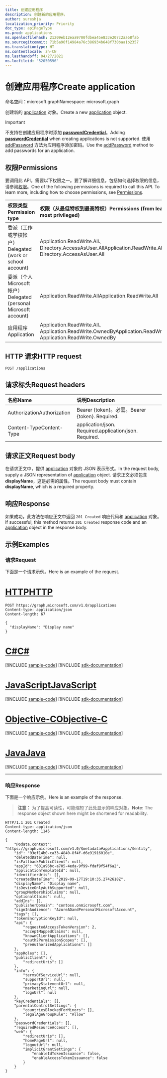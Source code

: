 ```yaml
---
title: 创建应用程序
description: 创建新的应用程序。
author: sureshja
localization_priority: Priority
doc_type: apiPageType
ms.prod: applications
ms.openlocfilehash: 21209eb12eaa9700fdbea45e833e207c2aa68fab
ms.sourcegitcommit: 71b5a96f14984a76c386934b648f730baa1b2357
ms.translationtype: HT
ms.contentlocale: zh-CN
ms.lasthandoff: 04/27/2021
ms.locfileid: "52050596"
---
```

# <a name="create-application"></a><span data-ttu-id="f89a9-103">创建应用程序</span><span class="sxs-lookup"><span data-stu-id="f89a9-103">Create application</span></span>

<span data-ttu-id="f89a9-104">命名空间：microsoft.graph</span><span class="sxs-lookup"><span data-stu-id="f89a9-104">Namespace: microsoft.graph</span></span>

<span data-ttu-id="f89a9-105">创建新的 [application](../resources/application.md) 对象。</span><span class="sxs-lookup"><span data-stu-id="f89a9-105">Create a new [application](../resources/application.md) object.</span></span>

> [!IMPORTANT]
> <span data-ttu-id="f89a9-106">不支持在创建应用程序时添加 [**passwordCredential**](../resources/passwordcredential.md)。</span><span class="sxs-lookup"><span data-stu-id="f89a9-106">Adding [**passwordCredential**](../resources/passwordcredential.md) when creating applications is not supported.</span></span> <span data-ttu-id="f89a9-107">使用 [addPassword](application-addpassword.md) 方法为应用程序添加密码。</span><span class="sxs-lookup"><span data-stu-id="f89a9-107">Use the [addPassword](application-addpassword.md) method to add passwords for an application.</span></span>

## <a name="permissions"></a><span data-ttu-id="f89a9-108">权限</span><span class="sxs-lookup"><span data-stu-id="f89a9-108">Permissions</span></span>
<span data-ttu-id="f89a9-p102">要调用此 API，需要以下权限之一。要了解详细信息，包括如何选择权限的信息，请参阅[权限](/graph/permissions-reference)。</span><span class="sxs-lookup"><span data-stu-id="f89a9-p102">One of the following permissions is required to call this API. To learn more, including how to choose permissions, see [Permissions](/graph/permissions-reference).</span></span>


|<span data-ttu-id="f89a9-111">权限类型</span><span class="sxs-lookup"><span data-stu-id="f89a9-111">Permission type</span></span>      | <span data-ttu-id="f89a9-112">权限（从最低特权到最高特权）</span><span class="sxs-lookup"><span data-stu-id="f89a9-112">Permissions (from least to most privileged)</span></span>              |
|:--------------------|:---------------------------------------------------------|
|<span data-ttu-id="f89a9-113">委派（工作或学校帐户）</span><span class="sxs-lookup"><span data-stu-id="f89a9-113">Delegated (work or school account)</span></span> | <span data-ttu-id="f89a9-114">Application.ReadWrite.All、Directory.AccessAsUser.All</span><span class="sxs-lookup"><span data-stu-id="f89a9-114">Application.ReadWrite.All, Directory.AccessAsUser.All</span></span>    |
|<span data-ttu-id="f89a9-115">委派（个人 Microsoft 帐户）</span><span class="sxs-lookup"><span data-stu-id="f89a9-115">Delegated (personal Microsoft account)</span></span> | <span data-ttu-id="f89a9-116">Application.ReadWrite.All</span><span class="sxs-lookup"><span data-stu-id="f89a9-116">Application.ReadWrite.All</span></span> |
|<span data-ttu-id="f89a9-117">应用程序</span><span class="sxs-lookup"><span data-stu-id="f89a9-117">Application</span></span> | <span data-ttu-id="f89a9-118">Application.ReadWrite.All、 Application.ReadWrite.OwnedBy</span><span class="sxs-lookup"><span data-stu-id="f89a9-118">Application.ReadWrite.All, Application.ReadWrite.OwnedBy</span></span> |

## <a name="http-request"></a><span data-ttu-id="f89a9-119">HTTP 请求</span><span class="sxs-lookup"><span data-stu-id="f89a9-119">HTTP request</span></span>
<!-- { "blockType": "ignored" } -->
```http
POST /applications
```

## <a name="request-headers"></a><span data-ttu-id="f89a9-120">请求标头</span><span class="sxs-lookup"><span data-stu-id="f89a9-120">Request headers</span></span>
| <span data-ttu-id="f89a9-121">名称</span><span class="sxs-lookup"><span data-stu-id="f89a9-121">Name</span></span>           | <span data-ttu-id="f89a9-122">说明</span><span class="sxs-lookup"><span data-stu-id="f89a9-122">Description</span></span>                |
|:---------------|:---------------------------|
| <span data-ttu-id="f89a9-123">Authorization</span><span class="sxs-lookup"><span data-stu-id="f89a9-123">Authorization</span></span>  | <span data-ttu-id="f89a9-p103">Bearer {token}。必需。</span><span class="sxs-lookup"><span data-stu-id="f89a9-p103">Bearer {token}. Required.</span></span>  |
| <span data-ttu-id="f89a9-126">Content-Type</span><span class="sxs-lookup"><span data-stu-id="f89a9-126">Content-Type</span></span>   | <span data-ttu-id="f89a9-p104">application/json. Required.</span><span class="sxs-lookup"><span data-stu-id="f89a9-p104">application/json. Required.</span></span>|

## <a name="request-body"></a><span data-ttu-id="f89a9-129">请求正文</span><span class="sxs-lookup"><span data-stu-id="f89a9-129">Request body</span></span>
<span data-ttu-id="f89a9-130">在请求正文中，提供 [application](../resources/application.md) 对象的 JSON 表示形式。</span><span class="sxs-lookup"><span data-stu-id="f89a9-130">In the request body, supply a JSON representation of [application](../resources/application.md) object.</span></span> <span data-ttu-id="f89a9-131">请求正文必须包含 **displayName**，这是必需的属性。</span><span class="sxs-lookup"><span data-stu-id="f89a9-131">The request body must contain  **displayName**, which is a required property.</span></span>

## <a name="response"></a><span data-ttu-id="f89a9-132">响应</span><span class="sxs-lookup"><span data-stu-id="f89a9-132">Response</span></span>

<span data-ttu-id="f89a9-133">如果成功，此方法在响应正文中返回 `201 Created` 响应代码和 [application](../resources/application.md) 对象。</span><span class="sxs-lookup"><span data-stu-id="f89a9-133">If successful, this method returns `201 Created` response code and an [application](../resources/application.md) object in the response body.</span></span>

## <a name="examples"></a><span data-ttu-id="f89a9-134">示例</span><span class="sxs-lookup"><span data-stu-id="f89a9-134">Examples</span></span>
### <a name="request"></a><span data-ttu-id="f89a9-135">请求</span><span class="sxs-lookup"><span data-stu-id="f89a9-135">Request</span></span>
<span data-ttu-id="f89a9-136">下面是一个请求示例。</span><span class="sxs-lookup"><span data-stu-id="f89a9-136">Here is an example of the request.</span></span>


# <a name="http"></a>[<span data-ttu-id="f89a9-137">HTTP</span><span class="sxs-lookup"><span data-stu-id="f89a9-137">HTTP</span></span>](#tab/http)
<!-- {
  "blockType": "request",
  "name": "create_application_from_applications"
}-->
```http
POST https://graph.microsoft.com/v1.0/applications
Content-type: application/json
Content-length: 67

{
  "displayName": "Display name"
}
```
# <a name="c"></a>[<span data-ttu-id="f89a9-138">C#</span><span class="sxs-lookup"><span data-stu-id="f89a9-138">C#</span></span>](#tab/csharp)
[!INCLUDE [sample-code](../includes/snippets/csharp/create-application-from-applications-csharp-snippets.md)]
[!INCLUDE [sdk-documentation](../includes/snippets/snippets-sdk-documentation-link.md)]

# <a name="javascript"></a>[<span data-ttu-id="f89a9-139">JavaScript</span><span class="sxs-lookup"><span data-stu-id="f89a9-139">JavaScript</span></span>](#tab/javascript)
[!INCLUDE [sample-code](../includes/snippets/javascript/create-application-from-applications-javascript-snippets.md)]
[!INCLUDE [sdk-documentation](../includes/snippets/snippets-sdk-documentation-link.md)]

# <a name="objective-c"></a>[<span data-ttu-id="f89a9-140">Objective-C</span><span class="sxs-lookup"><span data-stu-id="f89a9-140">Objective-C</span></span>](#tab/objc)
[!INCLUDE [sample-code](../includes/snippets/objc/create-application-from-applications-objc-snippets.md)]
[!INCLUDE [sdk-documentation](../includes/snippets/snippets-sdk-documentation-link.md)]

# <a name="java"></a>[<span data-ttu-id="f89a9-141">Java</span><span class="sxs-lookup"><span data-stu-id="f89a9-141">Java</span></span>](#tab/java)
[!INCLUDE [sample-code](../includes/snippets/java/create-application-from-applications-java-snippets.md)]
[!INCLUDE [sdk-documentation](../includes/snippets/snippets-sdk-documentation-link.md)]

---


### <a name="response"></a><span data-ttu-id="f89a9-142">响应</span><span class="sxs-lookup"><span data-stu-id="f89a9-142">Response</span></span>
<span data-ttu-id="f89a9-143">下面是一个响应示例。</span><span class="sxs-lookup"><span data-stu-id="f89a9-143">Here is an example of the response.</span></span> 

> <span data-ttu-id="f89a9-144">**注意：** 为了提高可读性，可能缩短了此处显示的响应对象。</span><span class="sxs-lookup"><span data-stu-id="f89a9-144">**Note:** The response object shown here might be shortened for readability.</span></span>
<!-- {
  "blockType": "response",
  "truncated": true,
  "@odata.type": "microsoft.graph.application"
} -->
```http
HTTP/1.1 201 Created
Content-type: application/json
Content-length: 1145

{
    "@odata.context": "https://graph.microsoft.com/v1.0/$metadata#applications/$entity",
    "id": "03ef14b0-ca33-4840-8f4f-d6e91916010e",
    "deletedDateTime": null,
    "isFallbackPublicClient": null,
    "appId": "631a96bc-a705-4eda-9f99-fdaf9f54f6a2",
    "applicationTemplateId": null,
    "identifierUris": [],
    "createdDateTime": "2019-09-17T19:10:35.2742618Z",
    "displayName": "Display name",
    "isDeviceOnlyAuthSupported": null,
    "groupMembershipClaims": null,
    "optionalClaims": null,
    "addIns": [],
    "publisherDomain": "contoso.onmicrosoft.com",
    "signInAudience": "AzureADandPersonalMicrosoftAccount",
    "tags": [],
    "tokenEncryptionKeyId": null,
    "api": {
        "requestedAccessTokenVersion": 2,
        "acceptMappedClaims": null,
        "knownClientApplications": [],
        "oauth2PermissionScopes": [],
        "preAuthorizedApplications": []
    },
    "appRoles": [],
    "publicClient": {
        "redirectUris": []
    },
    "info": {
        "termsOfServiceUrl": null,
        "supportUrl": null,
        "privacyStatementUrl": null,
        "marketingUrl": null,
        "logoUrl": null
    },
    "keyCredentials": [],
    "parentalControlSettings": {
        "countriesBlockedForMinors": [],
        "legalAgeGroupRule": "Allow"
    },
    "passwordCredentials": [],
    "requiredResourceAccess": [],
    "web": {
        "redirectUris": [],
        "homePageUrl": null,
        "logoutUrl": null,
        "implicitGrantSettings": {
            "enableIdTokenIssuance": false,
            "enableAccessTokenIssuance": false
        }
    }
}
```

<!-- uuid: 8fcb5dbc-d5aa-4681-8e31-b001d5168d79
2015-10-25 14:57:30 UTC -->
<!--
{
  "type": "#page.annotation",
  "description": "Create application",
  "keywords": "",
  "section": "documentation",
  "tocPath": "",
  "suppressions": [
  ]
}
-->

